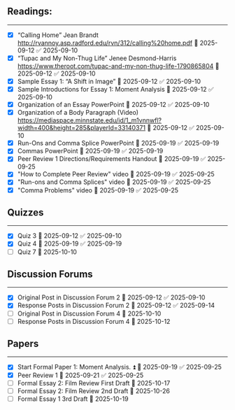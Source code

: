 ## Readings:
---
 - [x] “Calling Home” Jean Brandt http://rvannoy.asp.radford.edu/rvn/312/calling%20home.pdf 📅 2025-09-12 ✅ 2025-09-10
 - [x] “Tupac and My Non-Thug Life” Jenee Desmond-Harris https://www.theroot.com/tupac-and-my-non-thug-life-1790865804 📅 2025-09-12 ✅ 2025-09-10
 - [x] Sample Essay 1: “A Shift in Image” 📅 2025-09-12 ✅ 2025-09-10
 - [x] Sample Introductions for Essay 1: Moment Analysis 📅 2025-09-12 ✅ 2025-09-10
 - [x] Organization of an Essay PowerPoint 📅 2025-09-12 ✅ 2025-09-10
 - [x] Organization of a Body Paragraph (Video) https://mediaspace.minnstate.edu/id/1_m1vnnwfl?width=400&height=285&playerId=33140371 📅 2025-09-12 ✅ 2025-09-10
 - [x] Run-Ons and Comma Splice PowerPoint 📅 2025-09-19 ✅ 2025-09-19
 - [x] Commas PowerPoint 📅 2025-09-19 ✅ 2025-09-19
 - [x] Peer Review 1 Directions/Requirements Handout 📅 2025-09-19 ✅ 2025-09-25
 - [x] "How to Complete Peer Review" video 📅 2025-09-19 ✅ 2025-09-25
 - [x] "Run-ons and Comma Splices" video 📅 2025-09-19 ✅ 2025-09-25
 - [x] "Comma Problems" video 📅 2025-09-19 ✅ 2025-09-25
## Quizzes
---
 - [x] Quiz 3 📅 2025-09-12 ✅ 2025-09-10
 - [x] Quiz 4 📅 2025-09-19 ✅ 2025-09-19
 - [ ] Quiz 7 📅 2025-10-10 

## Discussion Forums
---
 - [x] Original Post in Discussion Forum 2 📅 2025-09-12 ✅ 2025-09-10
 - [x] Response Posts in Discussion Forum 2 📅 2025-09-12 ✅ 2025-09-14
 - [ ] Original Post in Discussion Forum 4 📅 2025-10-10
 - [ ] Response Posts in Discussion Forum 4 📅 2025-10-12 

## Papers
---
 - [x] Start Formal Paper 1: Moment Analysis. ⏫ 📅 2025-09-19 ✅ 2025-09-25
 - [x] Peer Review 1 📅 2025-09-21 ✅ 2025-09-25
 - [ ] Formal Essay 2: Film Review First Draft 📅 2025-10-17 
 - [ ] Formal Essay 2: Film Review 2nd Draft 📅 2025-10-26 
 - [ ] Formal Essay 1 3rd Draft 📅 2025-10-19 